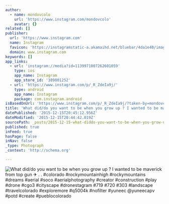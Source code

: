 ```yaml
---
author:
  - name: mondovcolo
    url: 'https://www.instagram.com/mondovcolo'
    avatar: {}
related: []
publisher:
  url: 'https://www.instagram.com'
  name: Instagram
  favicon: 'https://instagramstatic-a.akamaihd.net/bluebar/4da1e40/images/ico/favicon.ico'
  domain: www.instagram.com
keywords: []
app_links:
  - url: 'instagram://media?id=1139971007262601059'
    type: ios
    app_name: Instagram
    app_store_id: '389801252'
  - url: 'https://www.instagram.com/p/_R_ZdeIa9j/'
    type: android
    app_name: Instagram
    package: com.instagram.android
isBasedOnUrl: 'https://www.instagram.com/p/_R_ZdeIa9j/?taken-by=mondovcolo'
title: 'What did/do you want to be when you grow up ? I wanted to be maverick from top gun ✈ . . #colorado #rockymountainhigh #rockymountains #dreams #aerial #soco #aerialphotography #creator #construction #play #drone #cgo3 #cityscape #dronestagram #719 #720 #303 #landscape #travelcolorado #exploremore #q5004k #nofilter #yuneec @yuneecapv #potd #create #pueblocolorado'
datePublished: '2015-12-15T20:45:12.956Z'
dateModified: '2015-12-15T20:44:42.019Z'
sourcePath: _posts/2015-12-15-what-diddo-you-want-to-be-when-you-grow-up-i-wanted-to-be.md
published: true
inFeed: true
hasPage: false
inNav: false
_type: Photograph
_context: 'http://schema.org'

---
```

![What did&sol;do you want to be when you grow up &quest; I wanted to be maverick from top gun ✈ &period; &period; &num;colorado &num;rockymountainhigh &num;rockymountains &num;dreams &num;aerial &num;soco &num;aerialphotography &num;creator &num;construction &num;play &num;drone &num;cgo3 &num;cityscape &num;dronestagram &num;719 &num;720 &num;303 &num;landscape &num;travelcolorado &num;exploremore &num;q5004k &num;nofilter &num;yuneec &commat;yuneecapv &num;potd &num;create &num;pueblocolorado](https://scontent.cdninstagram.com/hphotos-xap1/t51.2885-15/s640x640/sh0.08/e35/11191151_1518809701745709_1512499740_n.jpg)